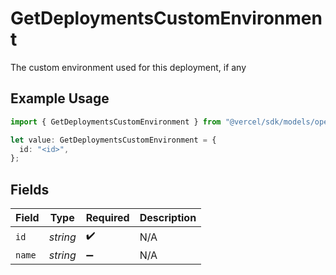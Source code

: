 # GetDeploymentsCustomEnvironment

The custom environment used for this deployment, if any

## Example Usage

```typescript
import { GetDeploymentsCustomEnvironment } from "@vercel/sdk/models/operations";

let value: GetDeploymentsCustomEnvironment = {
  id: "<id>",
};
```

## Fields

| Field              | Type               | Required           | Description        |
| ------------------ | ------------------ | ------------------ | ------------------ |
| `id`               | *string*           | :heavy_check_mark: | N/A                |
| `name`             | *string*           | :heavy_minus_sign: | N/A                |